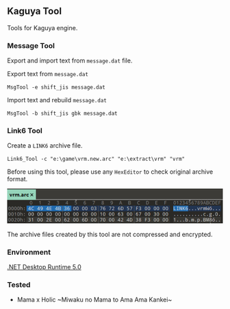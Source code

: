 ## Kaguya Tool

Tools for Kaguya engine.

### Message Tool

Export and import text from `message.dat` file.

Export text from `message.dat`

```
MsgTool -e shift_jis message.dat
```

Import text and rebuild `message.dat`

```
MsgTool -b shift_jis gbk message.dat
```

### Link6 Tool

Create a `LINK6` archive file.

```
Link6_Tool -c "e:\game\vrm.new.arc" "e:\extract\vrm" "vrm"
```

Before using this tool, please use any `HexEditor` to check original archive format.

![20211101024949](images/20211101024949.png)

The archive files created by this tool are not compressed and encrypted.

### Environment

[.NET Desktop Runtime 5.0](https://dotnet.microsoft.com/download/dotnet/5.0)

### Tested

+ Mama x Holic ~Miwaku no Mama to Ama Ama Kankei\~

